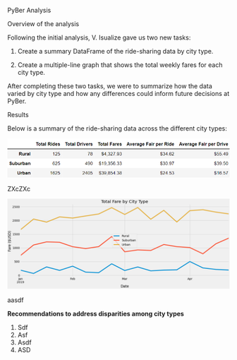 PyBer Analysis

Overview of the analysis

Following the initial analysis, V. Isualize gave us two new tasks:

1.	Create a summary DataFrame of the ride-sharing data by city type. 

2.	Create a multiple-line graph that shows the total weekly fares for each city type. 

After completing these two tasks, we were to summarize how the data varied by city type and how any differences could inform future decisions at PyBer.

Results 

Below is a summary of the ride-sharing data across the different city types:

![](PyBer_SummaryDF.png)

ZXcZXc

![](tfb_ByCity.png)

aasdf 

__Recommendations to address disparities among city types__

1.	Sdf
2.	Asf
3.	Asdf
4.	ASD
